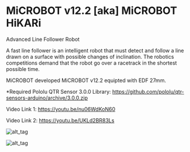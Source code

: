 # MiCROBOT v12.2 [aka] MiCROBOT HiKARi
Advanced Line Follower Robot

A fast line follower is an intelligent robot that must detect
and follow a line drawn on a surface with possible changes of inclination.
The robotics competitions demand that the robot go over a racetrack
in the shortest possible time. 

MiCROBOT developed MiCROBOT v12.2 equipted with EDF 27mm.

*Required Pololu QTR Sensor 3.0.0 Library:
https://github.com/pololu/qtr-sensors-arduino/archive/3.0.0.zip

Video Link 1: https://youtu.be/nu06WdKoN60 <p>
Video Link 2: https://youtu.be/UKLd2BR83Ls

![alt_tag](https://raw.githubusercontent.com/julkifli/microbot_v12.2/master/images/DIAGRAM-MICROBOT-V12.2-small.jpg)

![alt_tag](https://raw.githubusercontent.com/julkifli/microbot_v12.2/master/images/microbot3.jpg)
